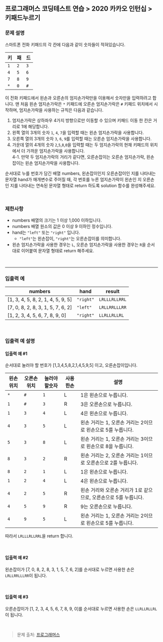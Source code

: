 ## 프로그래머스 코딩테스트 연습 > 2020 카카오 인턴십 > 키패드누르기

### 문제 설명
스마트폰 전화 키패드의 각 칸에 다음과 같이 숫자들이 적혀있습니다.

|키|패|드|
|----|----|----|
|`1`|`2`|`3`|
|`4`|`5`|`6`|
|`7`|`8`|`9`|
|`*`|`0`|`#`|

이 전화 키패드에서 왼손과 오른손의 엄지손가락만을 이용해서 숫자만을 입력하려고 합니다.
맨 처음 왼손 엄지손가락은 `*` 키패드에 오른손 엄지손가락은 `#` 키패드 위치에서 시작하며, 엄지손가락을 사용하는 규칙은 다음과 같습니다.<br/>
1. 엄지손가락은 상하좌우 4가지 방향으로만 이동할 수 있으며 키패드 이동 한 칸은 거리로 1에 해당합니다. 
2. 왼쪽 열의 3개의 숫자 `1`, `4`, `7`을 입력할 때는 왼손 엄지손가락을 사용합니다.
3. 오른쪽 열의 3개의 숫자 `3`, `6`, `9`를 입력할 때는 오른손 엄지손가락을 사용합니다.
4. 가운데 열의 4개의 숫자 `2`,`5`,`8`,`0`을 입력할 때는 두 엄지손가락의 현재 키패드의 위치에서 더 가까운 엄지손가락을 사용합니다.<br/>
    4-1.  만약 두 엄지손가락의 거리가 같다면, 오른손잡이는 오른손 엄지손가락, 왼손잡이는 왼손 엄지손가락을 사용합니다.

순서대로 누를 번호가 담긴 배열 numbers, 왼손잡이인지 오른손잡이인 지를 나타내는 문자열 hand가 매개변수로 주어질 때, 각 번호를 누른 엄지손가락이 왼손인 지 오른손인 지를 나타내는 연속된 문자열 형태로 return 하도록 solution 함수를 완성해주세요.

<br/>

### 제한사항

- numbers 배열의 크기는 1 이상 1,000 이하입니다. 
- numbers 배열 원소의 값은 0 이상 9 이하인 정수입니다. 
- hand는 `"left"` 또는 `"right"` 입니다. 
    - `"left"`는 왼손잡이, `"right"`는 오른손잡이를 의미합니다. 
- 왼손 엄지손가락을 사용한 경우는 `L`, 오른손 엄지손가락을 사용한 경우는 `R`을 순서대로 이어붙여 문자열 형태로 return 해주세요.
<br/>
  
--- 

### 입출력 예

|numbers | hand|result|
|----------|-----|-----------------|
|[1, 3, 4, 5, 8, 2, 1, 4, 5, 9, 5]|`"right"`|`LRLLLRLLRRL`
|[7, 0, 8, 2, 8, 3, 1, 5, 7, 6, 2]|`"left"`|`LRLLRRLLLRR`
|[1, 2, 3, 4, 5, 6, 7, 8, 9, 0]|`"right"`|`LLRLLRLLRL`


<br/>

### 입출력 예 설명
#### 입출력 예 #1

순서대로 눌러야 할 번호가 [1,3,4,5,8,2,1,4,5,9,5] 이고, 오른손잡이입니다. 

|왼손위치|오른손위치|눌러야할숫자|사용한손|설명|
|-----|-----|-----|-----|---------------|
|`*`|`#`|`1`|L| 1은 왼손으로 누릅니다.|
|`1`|`#`|`3`|R| 3은 오른손으로 누릅니다.|
|`1`|`3`|`4`|L| 4은 왼손으로 누릅니다.|
|`4`|`3`|`5`|L| 왼손 거리는 1, 오른손 거리는 2이므로 왼손으로 5를 누릅니다. |
|`5`|`3`|`8`|L| 왼손 거리는 1, 오른손 거리는 3이므로 왼손으로 8을 누릅니다. |
|`8`|`3`|`2`|R| 왼손 거리는 2, 오른손 거리는 1이므로 오른손으로 2를 누릅니다. |
|`8`|`2`|`1`|L| 1은 왼손으로 누릅니다.|
|`1`|`2`|`4`|L| 4은 왼손으로 누릅니다.|
|`4`|`2`|`5`|R| 왼손 거리와 오른손 거리가 1로 같으므로, 오른손으로 5를 누릅니다. |
|`4`|`5`|`9`|R| 9는 오른손으로 누릅니다.|
|`4`|`9`|`5`|L| 왼손 거리는 1, 오른손 거리는 2이므로 왼손으로 5를 누릅니다.  |

따라서 `LRLLLRLLRRL`을 return 합니다.  


  <br/>

#### 입출력 예 #2

왼손잡이가 [7, 0, 8, 2, 8, 3, 1, 5, 7, 6, 2]를 순서대로 누르면 사용한 손은 `LRLLRRLLLRR`이 됩니다. 

<br/>

#### 입출력 예 #3

오른손잡이가 [1, 2, 3, 4, 5, 6, 7, 8, 9, 0]를 순서대로 누르면 사용한 손은 `LLRLLRLLRL`이 됩니다.

<br/>


> 문제 출처: [프로그래머스](https://programmers.co.kr/learn/courses/30/lessons/67256)